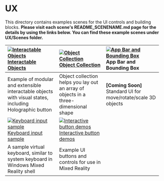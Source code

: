 # UX 
This directory contains examples scenes for the UI controls and building blocks. **Please visit each scene's README_SCENENAME.md page for the details by using the links below. You can find these example scenes under UX/Scenes folder.**

| [![Interactable Objects](/External/ReadMeImages/MRTK_InteractableObject.jpg)](/Assets/HoloToolkit-Examples/UX/Readme/README_InteractableObjectExample.md) [Interactable Objects](/Assets/HoloToolkit-Examples/UX/Readme/README_InteractableObjectExample.md) | [![Object Collection](/External/ReadMeImages/MRTK_ObjectCollection.jpg)](/Assets/HoloToolkit-Examples/UX/Readme/README_ObjectCollection.md) [Object Collection](/Assets/HoloToolkit-Examples/UX/Readme/README_ObjectCollection.md) | [![App Bar and Bounding Box](/External/ReadMeImages/MRTK_AppBar_BoundingBox.jpg)](/Assets/HoloToolkit-Examples/UX/Scenes) App Bar and Bounding Box |
| :--- | :--- | :--- |
| Example of modular and extensible interactable objects with visual states, including Holographic button  | Object collection helps you lay out an array of objects in a three-dimensional shape | **[Coming Soon]** Standard UI for move/rotate/scale 3D objects |
| [![Keyboard input sample](/External/ReadMeImages/MRTK_Keyboard.jpg)](/Assets/HoloToolkit-Examples) [Keyboard input sample](/Assets/HoloToolkit-Examples) | [![Interactive button demos](/External/ReadMeImages/MRTK_InteractiveButtons.jpg)](/Assets/HoloToolkit-Examples/UX/Readme/README_InteractiveButtonComponents.md) [Interactive button demos](/Assets/HoloToolkit-Examples/UX/Readme/README_InteractiveButtonComponents.md) |  |
| A sample virtual keyboard, similar to system keyboard in Windows Mixed Reality shell  | Example UI buttons and controls for use in Mixed Reality |  |
